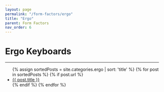 ```yaml
---
layout: page
permalink: "/form-factors/ergo"
title: "Ergo"
parent: Form Factors
nav_order: 6
---
```

# Ergo Keyboards
<hr>
<ul>
  {% assign sortedPosts = site.categories.ergo | sort: 'title' %}
    {% for post in sortedPosts %}
      {% if post.url %}
        <li><a href="{{ post.url }}">{{ post.title }}</a></li>
      {% endif %}
    {% endfor %}
</ul>

